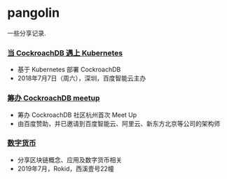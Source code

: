# pangolin

一些分享记录.

### [当 CockroachDB 遇上 Kubernetes](./cockroachdb-shenzhen-2018-07/README.md)

* 基于 Kubernetes 部署 CockroachDB
* 2018年7月7日（周六），深圳，百度智能云主办

### [筹办 CockroachDB meetup](./cockroachdb-meetup/README.md)

* 筹办 CockroachDB 社区杭州首次 Meet Up
* 由百度赞助，并已邀请到百度智能云、阿里云、新东方北京等公司的架构师

### [数字货币](./blockchain-rokid-2019-07/README.md)

* 分享区块链概念、应用及数字货币相关
* 2019年7月，Rokid，西溪壹号22幢

